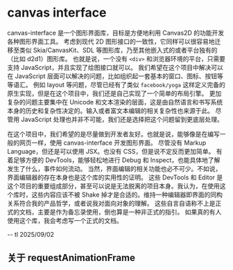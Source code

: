 
# canvas interface

canvas-interface 是一个图形界面库，目标是方便地利用 Canvas2D 的功能开发各种图形界面工具。
考虑到现代 2D 图形接口的一致性，它同样可以很容易地迁移至类似 Skia/CanvasKit、SDL 等图形库，乃至其他嵌入式的或者平台独有的（比如 d2d1）图形库。
也就是说，一个没有 `<div>` 和浏览器环境的平台，只需要支持 JavaScript，并且实现了绘图接口就可以。
我们希望在这个项目中解决可以在 JavaScript 层面可以解决的问题，比如组织起一套基本的窗口、图标、按钮等等语汇。
例如 layout 等问题，尽管已经有了类似 `facebook/yoga` 这样定义完备的原生实现，但是在这个项目中，我们还是自己实现了一个简单的布局引擎。
更加复杂的问题主要集中在 Unicode 和文本渲染的层面，这是由自然语言和书写系统本身的历史和复杂性决定的。输入或者富文本编辑的相关复杂性也来源于此。
尽管用 JavaScript 处理也并非不可能，我们还是选择把这个问题留到更底层处理。

在这个项目中，我们希望的是尽量做到开发者友好。也就是说，能够像是在编写一般的网页一样，使用 canvas-interface 开发图形界面。
尽管没有 Markup Language，但还是可以使用 JSX。也没有 CSS，但是说不定反而更加简单。
有着足够方便的 DevTools，能够轻松地进行 Debug 和 Inspect，也能具体地了解发生了什么，事件如何流动。
当然，界面编辑的相关功能也必不可少。不如说，界面编辑器的存在本身也是这个库的实用性的证明。
这些 DevTools 和 Editor 是这个项目的重要组成部分，甚至可以说是无法脱离的项目本身。我认为，在使用这个库时，这些内容应该不被
Shake 掉才是合适的。维持一种编辑器即界面的同构关系符合我的产品哲学，或者说我对面向对象的理解。
这些自言自语称不上是正式的文档，主要是作为备忘录使用，倒也算是一种非正式的指引。
如果真的有人使用这个库，我会考虑写一个正式的文档。

-- tl 2025/09/02

## 关于 requestAnimationFrame


